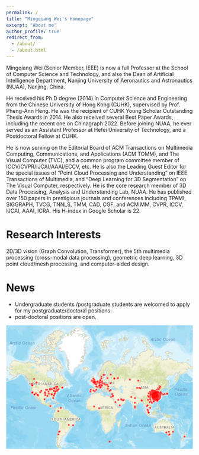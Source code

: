 ```yaml
---
permalink: /
title: "Mingqiang Wei's Homepage"
excerpt: "About me"
author_profile: true
redirect_from: 
  - /about/
  - /about.html
---
```

Mingqiang Wei (Senior Member, IEEE) is now a full Professor at the School of Computer Science and Technology, and also the Dean of Artificial Intelligence Department, Nanjing University of Aeronautics and Astronautics (NUAA), Nanjing, China.   

He received his Ph.D degree (2014) in Computer Science and Engineering from the Chinese University of Hong Kong (CUHK), supervised by Prof. Pheng-Ann Heng. He was the recipient of CUHK Young Scholar Outstanding Thesis Awards in 2014. He also received several Best Paper Awards, including the recent one on Chinagraph 2022. Before joining NUAA, he ever served as an Assistant Professor at Hefei University of Technology, and a Postdoctoral Fellow at CUHK.  

He is now serving on the Editorial Board of ACM Transactions on Multimedia Computing, Communications, and Applications (ACM TOMM), and The Visual Computer (TVC), and a common program committee member of ICCV/CVPR/IJCAI/AAAI/ECCV, etc. He is also the Leading Guest Editor for the special issues of “Point Cloud Processing and Understanding” on IEEE Transactions of Multimedia, and “Deep Learning for 3D Segmentation” on The Visual Computer, respectively. He is the core research member of 3D Data Processing, Analysis and Understanding Lab, NUAA. He has published over 150 papers in prestigious journals and conferences including TPAMI, SIGGRAPH, TVCG, TNNLS, TMM, CAD, CGF, and ACM MM, CVPR, ICCV, IJCAI, AAAI, ICRA. His H-index in Google Scholar is 22.

Research Interests
======
2D/3D vision (Graph Convolution, Transformer), the 5th multimedia processing (cross-modal data processing), geometric deep learning, 3D point cloud/mesh processing, and computer-aided design.


News
======
* Undergraduate students /postgraduate students are welcomed to apply for my postgraduate/doctoral positions.
* post-doctoral positions are open.


![cooperation world map](/images/world-map.png)
